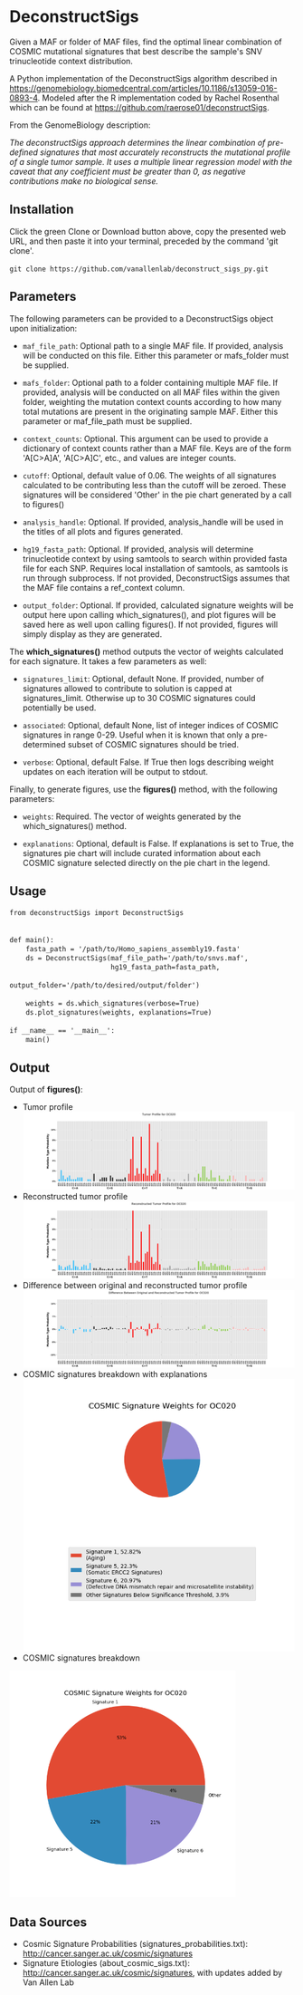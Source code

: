 # DeconstructSigs
Given a MAF or folder of MAF files, find the optimal linear combination of COSMIC mutational signatures that best
describe the sample's SNV trinucleotide context distribution.

A Python implementation of the DeconstructSigs algorithm described in
https://genomebiology.biomedcentral.com/articles/10.1186/s13059-016-0893-4. Modeled after the R implementation
coded by Rachel Rosenthal which can be found at https://github.com/raerose01/deconstructSigs.

From the GenomeBiology description:

*The deconstructSigs approach determines the linear combination of pre-defined signatures that most accurately
reconstructs the mutational profile of a single tumor sample. It uses a multiple linear regression model with
the caveat that any coefficient must be greater than 0, as negative contributions make no biological sense.*

Installation
------------
Click the green Clone or Download button above, copy the presented web URL, and then paste it into your terminal, preceded by the command 'git clone'.

  `git clone https://github.com/vanallenlab/deconstruct_sigs_py.git`

Parameters
----------
The following parameters can be provided to a DeconstructSigs object upon initialization:

* `maf_file_path`: Optional path to a single MAF file. If provided, analysis will be conducted on this file. Either this parameter or mafs_folder must be supplied.

* `mafs_folder`: Optional path to a folder containing multiple MAF file. If provided, analysis will be conducted on all MAF files within the given folder, weighting the mutation context counts according to how many total mutations are present in the originating sample MAF. Either this parameter or maf_file_path must be supplied.

* `context_counts`: Optional. This argument can be used to provide a dictionary of context counts rather than a MAF file. Keys are of the form 'A[C>A]A', 'A[C>A]C', etc., and values are integer counts.

* `cutoff`: Optional, default value of 0.06. The weights of all signatures calculated to be contributing less than the cutoff will be zeroed. These signatures will be considered 'Other' in the pie chart generated by a call to figures()

* `analysis_handle`: Optional. If provided, analysis_handle will be used in the titles of all plots and figures generated.

* `hg19_fasta_path`: Optional. If provided, analysis will determine trinucleotide context by using samtools to search within provided fasta file for each SNP. Requires local installation of samtools, as samtools is run through subprocess. If not provided, DeconstructSigs assumes that the MAF file contains a ref_context column.

* `output_folder`: Optional. If provided, calculated signature weights will be output here upon calling which_signatures(), and plot figures will be saved here as well upon calling figures(). If not provided, figures will simply display as they are generated.

The **which_signatures()** method outputs the vector of weights calculated for each signature. It takes a few parameters as well:

* `signatures_limit`: Optional, default None. If provided, number of signatures allowed to contribute to solution is capped at signatures_limit. Otherwise up to 30 COSMIC signatures could potentially be used.

* `associated`: Optional, default None, list of integer indices of COSMIC signatures in range 0-29. Useful when it is known that only a pre-determined subset of COSMIC signatures should be tried.

* `verbose`: Optional, default False. If True then logs describing weight updates on each iteration will be output to stdout.


Finally, to generate figures, use the **figures()** method, with the following parameters:

* `weights`: Required. The vector of weights generated by the which_signatures() method.

* `explanations`: Optional, default is False. If explanations is set to True, the signatures pie chart will include curated information about each COSMIC signature selected directly on the pie chart in the legend.

Usage
-----
```
from deconstructSigs import DeconstructSigs


def main():
    fasta_path = '/path/to/Homo_sapiens_assembly19.fasta'
    ds = DeconstructSigs(maf_file_path='/path/to/snvs.maf',
                         hg19_fasta_path=fasta_path,
                         output_folder='/path/to/desired/output/folder')

    weights = ds.which_signatures(verbose=True)
    ds.plot_signatures(weights, explanations=True)

if __name__ == '__main__':
    main()
```

Output
------
Output of **figures()**:
* Tumor profile
![Tumor Profile](deconstructSigs/example_plots/tumor_profile.png)
* Reconstructed tumor profile
![Reconstructed Tumor Profile](deconstructSigs/example_plots/reconstructed_tumor_profile.png)
* Difference between original and reconstructed tumor profile
![Difference Tumor Profile](deconstructSigs/example_plots/profile_differences.png)
* COSMIC signatures breakdown with explanations
![Cosmic Signature Pie Chart](deconstructSigs/example_plots/cosmic_signature_pie_with_explanations.png)
* COSMIC signatures breakdown
<img src="deconstructSigs/example_plots/cosmic_signature_pie.png" alt="Cosmic Signature Pie Chart" height="400px">

Data Sources
------------
* Cosmic Signature Probabilities (signatures_probabilities.txt): http://cancer.sanger.ac.uk/cosmic/signatures
* Signature Etiologies (about_cosmic_sigs.txt): http://cancer.sanger.ac.uk/cosmic/signatures, with updates added by Van Allen Lab
